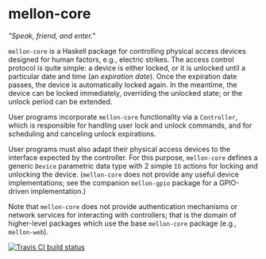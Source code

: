 # mellon-core

*"Speak, friend, and enter."*

`mellon-core` is a Haskell package for controlling physical access
devices designed for human factors, e.g., electric strikes. The access
control protocol is quite simple: a device is either locked, or it is
unlocked until a particular date and time (an *expiration date*). Once
the expiration date passes, the device is automatically locked again.
In the meantime, the device can be locked immediately, overriding the
unlocked state; or the unlock period can be extended.

User programs incorporate `mellon-core` functionality via a
`Controller`, which is responsible for handling user lock and unlock
commands, and for scheduling and canceling unlock expirations.

User programs must also adapt their physical access devices to the
interface expected by the controller. For this purpose, `mellon-core`
defines a generic `Device` parametric data type with 2 simple `IO`
actions for locking and unlocking the device. (`mellon-core` does not
provide any useful device implementations; see the companion
`mellon-gpio` package for a GPIO-driven implementation.)

Note that `mellon-core` does not provide authentication mechanisms or
network services for interacting with controllers; that is the domain
of higher-level packages which use the base `mellon-core` package
(e.g., `mellon-web`).

[![Travis CI build status](https://travis-ci.org/dhess/mellon.svg?branch=v0.7.0)](https://travis-ci.org/dhess/mellon)
